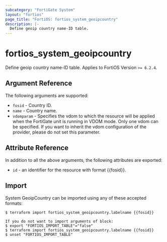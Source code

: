 ```yaml
---
subcategory: "FortiGate System"
layout: "fortios"
page_title: "FortiOS: fortios_system_geoipcountry"
description: |-
  Define geoip country name-ID table.
---
```


# fortios_system_geoipcountry
Define geoip country name-ID table. Applies to FortiOS Version `>= 6.2.4`.

## Argument Reference

The following arguments are supported:

* `fosid` - Country ID.
* `name` - Country name.
* `vdomparam` - Specifies the vdom to which the resource will be applied when the FortiGate unit is running in VDOM mode. Only one vdom can be specified. If you want to inherit the vdom configuration of the provider, please do not set this parameter.


## Attribute Reference

In addition to all the above arguments, the following attributes are exported:
* `id` - an identifier for the resource with format {{fosid}}.

## Import

System GeoipCountry can be imported using any of these accepted formats:
```
$ terraform import fortios_system_geoipcountry.labelname {{fosid}}

If you do not want to import arguments of block:
$ export "FORTIOS_IMPORT_TABLE"="false"
$ terraform import fortios_system_geoipcountry.labelname {{fosid}}
$ unset "FORTIOS_IMPORT_TABLE"
```
